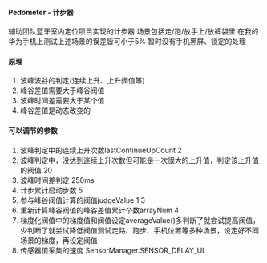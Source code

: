 #### Pedometer - 计步器
辅助团队蓝牙室内定位项目实现的计步器 
场景包括走/跑/放手上/放裤袋里 
在我的华为手机上测试上述场景的误差皆可小于5% 
暂时没有手机黑屏、锁定的处理 

#### 原理
1. 波峰波谷的判定(连续上升、上升阀值等)
2. 峰谷差值需要大于峰谷阀值
3. 波峰时间差需要大于某个值
4. 峰谷差值是动态改变的

#### 可以调节的参数
1. 波峰判定中的连续上升次数lastContinueUpCount  2
2. 波峰判定中，没达到连续上升次数但可能是一次很大的上升值，判定该上升值的阀值  20
3. 波峰时间差判定  250ms
4. 计步累计启动步数  5
5. 参与峰谷阀值计算的阀值judgeValue  1.3
6. 重新计算峰谷阀值的峰谷差值累计个数arrayNum  4
7. 梯度化阀值中的梯度值和阀值设定averageValue()多判断了就尝试提高阀值，少判断了就尝试降低阀值测试走路、跑步、手机位置等多种场景，设定好不同场景的梯度，再设定阀值
8. 传感器值采集的速度  SensorManager.SENSOR_DELAY_UI
